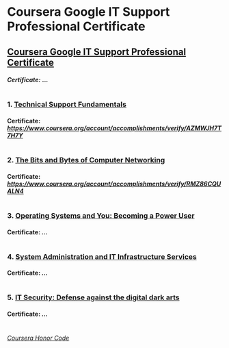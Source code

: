
# Coursera Google IT Support Professional Certificate


## [Coursera Google IT Support Professional Certificate](https://www.coursera.org/professional-certificates/google-it-support)
####    *Certificate:* ...
#

### 1. [Technical Support Fundamentals](https://www.coursera.org/learn/technical-support-fundamentals?specialization=google-it-support)

####    **Certificate:** _https://www.coursera.org/account/accomplishments/verify/AZMWJH7T7H7Y_
#
### 2. [The Bits and Bytes of Computer Networking](https://www.coursera.org/learn/computer-networking?specialization=google-it-support)

####    **Certificate:** _https://www.coursera.org/account/accomplishments/verify/RMZ86CQUALN4_
#   
### 3. [Operating Systems and You: Becoming a Power User](https://www.coursera.org/learn/os-power-user?specialization=google-it-support)

####    **Certificate:** _..._
#   
### 4. [System Administration and IT Infrastructure Services](https://www.coursera.org/learn/system-administration-it-infrastructure-services?specialization=google-it-support)

####    **Certificate:** _..._
#
### 5. [IT Security: Defense against the digital dark arts](https://www.coursera.org/learn/it-security?specialization=google-it-support)

####    **Certificate:** _..._
#


[*Coursera Honor Code*](https://www.coursera.support/s/article/209818863-Coursera-Honor-Code?language=en_US)
